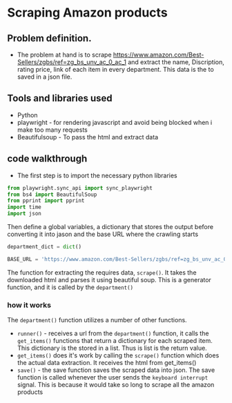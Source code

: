 # Scraping Amazon products

## Problem definition.
- The problem at hand is to scrape https://www.amazon.com/Best-Sellers/zgbs/ref=zg_bs_unv_ac_0_ac_1 and extract the name, Discription, rating price, link of each item in every department. This data is the to saved in a json file.

## Tools and libraries used
- Python
- playwright - for rendering javascript and avoid being blocked when i make too many requests
- Beautifulsoup - To pass the html and extract data

## code walkthrough
- The first step is to import the necessary python libraries
```python
from playwright.sync_api import sync_playwright
from bs4 import BeautifulSoup
from pprint import pprint
import time
import json
```

Then define a global variables, a dictionary that stores the output before converting it into jason and the base URL where the crawling starts
```python
department_dict = dict()

BASE_URL = 'https://www.amazon.com/Best-Sellers/zgbs/ref=zg_bs_unv_ac_0_ac_1'
```

The function for extracting the requires data, `scrape()`. It takes the downloaded html and parses it using beautiful soup. This is a generator function, and it is called by the  `department()` 
### how it works


The `department()` function utilizes a number of other functions.
- `runner()` - receives a url from the `department()` function, it calls the `get_items()` functions that return a dictionary for each scraped item. This dictionary is the stored in a list. Thus is list is the return value.
- `get_items()` does it's work by calling the  `scrape()` function which does the actual data extraction. It receives the html from get_items()
- `save()` - the save function saves the scraped data into json. The save function is called whenever the user sends the `keyboard interrupt` signal. This is because it would take so long to scrape all the amazon products




